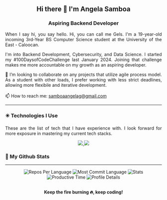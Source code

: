 <div align="center">
  <h2>Hi there 👋 I'm Angela Samboa</h2>
	<h3>Aspiring Backend Developer </h3>
</div>
<div align="justify">
  <p>When I say hi, you say hello. Hi, you can call me Gels. I'm a 19-year-old incoming 3rd-Year BS Computer Science student at the University of the East - Caloocan.</p>
  <p>I'm into Backend Development, Cybersecurity, and Data Science. I started my #100DaysofCodeChallenge last January 2024. Joining that challenge makes me more accountable on my growth as an aspiring developer.
  </p>


 👯 I’m looking to collaborate on any projects that utilize agile process model. As a student with other loads, I prefer working with less strict deadlines, allowing more flexibile and iterative development.
 <br>
 <br>
  📫 How to reach me: samboaangelag@gmail.com

<!--
**gelsiiiella/gelsiiiella** is a ✨ _special_ ✨ repository because its `README.md` (this file) appears on your GitHub profile.

Here are some ideas to get you started:

- 🔭 I’m currently working on ...
- 🌱 I’m currently learning ...
- 👯 I’m looking to collaborate on ...
- 🤔 I’m looking for help with ...
- 💬 Ask me about ...
- 📫 How to reach me: ...
- 😄 Pronouns: ...
- ⚡ Fun fact: ...
-->
<hr>
<h3>✴️ Technologies I Use </h3>
<p>These are the list of tech that I have experience with. I look forward for more exposure in mastering my current tech stacks. </p>
<p align="center">
  <a href="https://skillicons.dev">
    <img src="https://skillicons.dev/icons?i=github,vscode,godot" />
		<img src="https://skillicons.dev/icons?i=html,css,js,bootstrap,python,java,laravel,mysql,mongodb,nodejs,expressjs,react native" />
  </a>
</p>
<h3>🔷 My Github Stats</h3>
  <hr>
<div align="center">
  <img src="http://github-profile-summary-cards.vercel.app/api/cards/repos-per-language?username=gelsiiiella&theme=city_lights" alt="Repos Per Language">
  <img src="http://github-profile-summary-cards.vercel.app/api/cards/most-commit-language?username=gelsiiiella&theme=city_lights" alt="Most Commit Language">
  <img src="http://github-profile-summary-cards.vercel.app/api/cards/stats?username=gelsiiiella&theme=city_lights" alt="Stats">
  <img src="http://github-profile-summary-cards.vercel.app/api/cards/productive-time?username=gelsiiiella&theme=city_lights&utcOffset=8" alt="Productive Time">
	<img src="http://github-profile-summary-cards.vercel.app/api/cards/profile-details?username=gelsiiiella&theme=city_lights" alt="Profile Details">
	<br><br>
	<p><b>Keep the fire burning 🔥, keep coding!</b></p>
</div>



